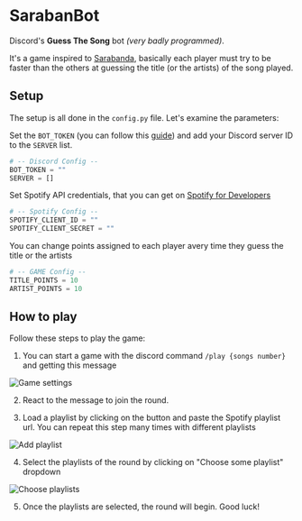# SarabanBot
Discord's **Guess The Song** bot _(very badly programmed)_.

It's a game inspired to [Sarabanda](https://it.wikipedia.org/wiki/Sarabanda_(programma_televisivo)), basically each player must try to be faster than the others at guessing the title (or the artists) of the song played.

## Setup
The setup is all done in the `config.py` file. Let's examine the parameters:

Set the `BOT_TOKEN` (you can follow this [guide](https://www.writebots.com/discord-bot-token/#generating-your-token-step-by-step)) and add your Discord server ID to the `SERVER` list.
```python
# -- Discord Config --
BOT_TOKEN = ""
SERVER = []
```

Set Spotify API credentials, that you can get on [Spotify for Developers](https://developer.spotify.com/)
```python
# -- Spotify Config --
SPOTIFY_CLIENT_ID = ""
SPOTIFY_CLIENT_SECRET = ""
```

You can change points assigned to each player avery time they guess the title or the artists
```python
# -- GAME Config --
TITLE_POINTS = 10
ARTIST_POINTS = 10
```

## How to play
Follow these steps to play the game:
1. You can start a game with the discord command `/play {songs number}` and getting this message

![Game settings](https://user-images.githubusercontent.com/55142392/233667585-c84e1852-edf2-40bf-b577-94f544738c94.png)

2. React to the message to join the round.

3. Load a playlist by clicking on the button and paste the Spotify playlist url. You can repeat this step many times with different playlists

![Add playlist](https://user-images.githubusercontent.com/55142392/233671263-3e21da97-8b4e-49a9-a7ed-a6526b76c220.png)

4. Select the playlists of the round by clicking on "Choose some playlist" dropdown

![Choose playlists](https://user-images.githubusercontent.com/55142392/233672165-c442298c-c3d1-4dcc-9c47-53019ca7b294.png)

5. Once the playlists are selected, the round will begin. 
Good luck!
